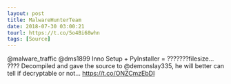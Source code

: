 ```yaml
---
layout: post
title: MalwareHunterTeam
date: 2018-07-30 03:00:21
tourl: https://t.co/5o4Bi68whn
tags: [Source]
---
```

@malware_traffic @dms1899 Inno Setup + PyInstaller = ???????filesize...
????
Decompiled and gave the source to @demonslay335, he will better can tell if decryptable or not... https://t.co/ONZCmzEbDI